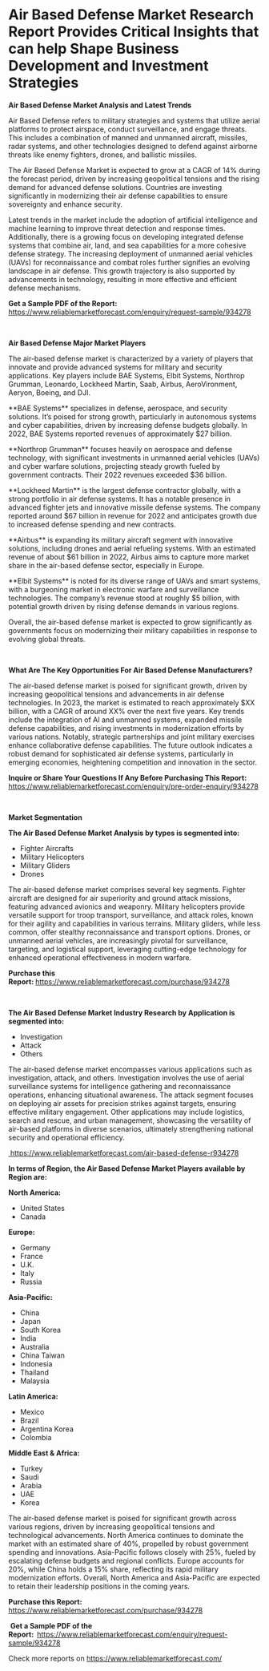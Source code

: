 <p><h1>Air Based Defense Market Research Report Provides Critical Insights that can help Shape Business Development and Investment Strategies</h1></p><p><strong>Air Based Defense Market Analysis and Latest Trends</strong></p>
<p><p>Air Based Defense refers to military strategies and systems that utilize aerial platforms to protect airspace, conduct surveillance, and engage threats. This includes a combination of manned and unmanned aircraft, missiles, radar systems, and other technologies designed to defend against airborne threats like enemy fighters, drones, and ballistic missiles.</p><p>The Air Based Defense Market is expected to grow at a CAGR of 14% during the forecast period, driven by increasing geopolitical tensions and the rising demand for advanced defense solutions. Countries are investing significantly in modernizing their air defense capabilities to ensure sovereignty and enhance security. </p><p>Latest trends in the market include the adoption of artificial intelligence and machine learning to improve threat detection and response times. Additionally, there is a growing focus on developing integrated defense systems that combine air, land, and sea capabilities for a more cohesive defense strategy. The increasing deployment of unmanned aerial vehicles (UAVs) for reconnaissance and combat roles further signifies an evolving landscape in air defense. This growth trajectory is also supported by advancements in technology, resulting in more effective and efficient defense mechanisms.</p></p>
<p><strong>Get a Sample PDF of the Report:&nbsp;</strong> <a href="https://www.reliablemarketforecast.com/enquiry/request-sample/934278?utm_campaign=2633&utm_medium=2&utm_source=Github&utm_content=ia&utm_term=07032025&utm_id=air-based-defense">https://www.reliablemarketforecast.com/enquiry/request-sample/934278</a></p>
<p>&nbsp;</p>
<p><strong>Air Based Defense Major Market Players</strong></p>
<p><p>The air-based defense market is characterized by a variety of players that innovate and provide advanced systems for military and security applications. Key players include BAE Systems, Elbit Systems, Northrop Grumman, Leonardo, Lockheed Martin, Saab, Airbus, AeroVironment, Aeryon, Boeing, and DJI.</p><p>**BAE Systems** specializes in defense, aerospace, and security solutions. It’s poised for strong growth, particularly in autonomous systems and cyber capabilities, driven by increasing defense budgets globally. In 2022, BAE Systems reported revenues of approximately $27 billion.</p><p>**Northrop Grumman** focuses heavily on aerospace and defense technology, with significant investments in unmanned aerial vehicles (UAVs) and cyber warfare solutions, projecting steady growth fueled by government contracts. Their 2022 revenues exceeded $36 billion.</p><p>**Lockheed Martin** is the largest defense contractor globally, with a strong portfolio in air defense systems. It has a notable presence in advanced fighter jets and innovative missile defense systems. The company reported around $67 billion in revenue for 2022 and anticipates growth due to increased defense spending and new contracts.</p><p>**Airbus** is expanding its military aircraft segment with innovative solutions, including drones and aerial refueling systems. With an estimated revenue of about $61 billion in 2022, Airbus aims to capture more market share in the air-based defense sector, especially in Europe.</p><p>**Elbit Systems** is noted for its diverse range of UAVs and smart systems, with a burgeoning market in electronic warfare and surveillance technologies. The company’s revenue stood at roughly $5 billion, with potential growth driven by rising defense demands in various regions.</p><p>Overall, the air-based defense market is expected to grow significantly as governments focus on modernizing their military capabilities in response to evolving global threats.</p></p>
<p>&nbsp;</p>
<p><strong>What Are The Key Opportunities For Air Based Defense Manufacturers?</strong></p>
<p><p>The air-based defense market is poised for significant growth, driven by increasing geopolitical tensions and advancements in air defense technologies. In 2023, the market is estimated to reach approximately $XX billion, with a CAGR of around XX% over the next five years. Key trends include the integration of AI and unmanned systems, expanded missile defense capabilities, and rising investments in modernization efforts by various nations. Notably, strategic partnerships and joint military exercises enhance collaborative defense capabilities. The future outlook indicates a robust demand for sophisticated air defense systems, particularly in emerging economies, heightening competition and innovation in the sector.</p></p>
<p><strong>Inquire or Share Your Questions If Any Before Purchasing This Report:</strong> <a href="https://www.reliablemarketforecast.com/enquiry/pre-order-enquiry/934278?utm_campaign=2633&utm_medium=2&utm_source=Github&utm_content=ia&utm_term=07032025&utm_id=air-based-defense">https://www.reliablemarketforecast.com/enquiry/pre-order-enquiry/934278</a></p>
<p>&nbsp;</p>
<p><strong>Market Segmentation</strong></p>
<p><strong>The Air Based Defense Market Analysis by types is segmented into:</strong></p>
<p><ul><li>Fighter Aircrafts</li><li>Military Helicopters</li><li>Military Gliders</li><li>Drones</li></ul></p>
<p><p>The air-based defense market comprises several key segments. Fighter aircraft are designed for air superiority and ground attack missions, featuring advanced avionics and weaponry. Military helicopters provide versatile support for troop transport, surveillance, and attack roles, known for their agility and capabilities in various terrains. Military gliders, while less common, offer stealthy reconnaissance and transport options. Drones, or unmanned aerial vehicles, are increasingly pivotal for surveillance, targeting, and logistical support, leveraging cutting-edge technology for enhanced operational effectiveness in modern warfare.</p></p>
<p><strong>Purchase this Report:&nbsp;</strong><a href="https://www.reliablemarketforecast.com/purchase/934278?utm_campaign=2633&utm_medium=2&utm_source=Github&utm_content=ia&utm_term=07032025&utm_id=air-based-defense">https://www.reliablemarketforecast.com/purchase/934278</a></p>
<p>&nbsp;</p>
<p><strong>The Air Based Defense Market Industry Research by Application is segmented into:</strong></p>
<p><ul><li>Investigation</li><li>Attack</li><li>Others</li></ul></p>
<p><p>The air-based defense market encompasses various applications such as investigation, attack, and others. Investigation involves the use of aerial surveillance systems for intelligence gathering and reconnaissance operations, enhancing situational awareness. The attack segment focuses on deploying air assets for precision strikes against targets, ensuring effective military engagement. Other applications may include logistics, search and rescue, and urban management, showcasing the versatility of air-based platforms in diverse scenarios, ultimately strengthening national security and operational efficiency.</p></p>
<p><a href="https://www.reliablemarketforecast.com/air-based-defense-r934278?utm_campaign=2633&utm_medium=2&utm_source=Github&utm_content=ia&utm_term=07032025&utm_id=air-based-defense">&nbsp;https://www.reliablemarketforecast.com/air-based-defense-r934278</a></p>
<p><strong>In terms of Region, the Air Based Defense Market Players available by Region are:</strong></p>
<p>
    <p> <strong> North America: </strong>
        <ul>
            <li>United States</li>
            <li>Canada</li>
        </ul>
        </p> 
    <p> <strong> Europe: </strong>
        <ul>
            <li>Germany</li>
            <li>France</li>
            <li>U.K.</li>
            <li>Italy</li>
            <li>Russia</li>
        </ul>
        </p> 
    <p> <strong> Asia-Pacific: </strong>
        <ul>
            <li>China</li>
            <li>Japan</li>
            <li>South Korea</li>
            <li>India</li>
            <li>Australia</li>
            <li>China Taiwan</li>
            <li>Indonesia</li>
            <li>Thailand</li>
            <li>Malaysia</li>
        </ul>
        </p> 
    <p> <strong> Latin America: </strong>
        <ul>
            <li>Mexico</li>
            <li>Brazil</li>
            <li>Argentina Korea</li>
            <li>Colombia</li>
        </ul>
        </p> 
    <p> <strong> Middle East & Africa: </strong>
        <ul>
            <li>Turkey</li>
            <li>Saudi</li>
            <li>Arabia</li>
            <li>UAE</li>
            <li>Korea</li>
        </ul>
    </p>
    </p>
<p><p>The air-based defense market is poised for significant growth across various regions, driven by increasing geopolitical tensions and technological advancements. North America continues to dominate the market with an estimated share of 40%, propelled by robust government spending and innovations. Asia-Pacific follows closely with 25%, fueled by escalating defense budgets and regional conflicts. Europe accounts for 20%, while China holds a 15% share, reflecting its rapid military modernization efforts. Overall, North America and Asia-Pacific are expected to retain their leadership positions in the coming years.</p></p>
<p><strong>Purchase this Report: </strong><a href="https://www.reliablemarketforecast.com/purchase/934278?utm_campaign=2633&utm_medium=2&utm_source=Github&utm_content=ia&utm_term=07032025&utm_id=air-based-defense">https://www.reliablemarketforecast.com/purchase/934278</a></p>
<p>&nbsp;<strong>Get a Sample PDF of the Report:&nbsp;&nbsp;</strong><a href="https://www.reliablemarketforecast.com/enquiry/request-sample/934278?utm_campaign=2633&utm_medium=2&utm_source=Github&utm_content=ia&utm_term=07032025&utm_id=air-based-defense">https://www.reliablemarketforecast.com/enquiry/request-sample/934278</a></p>
<p><strong></strong></p>
<p>Check more reports on <a href="https://www.reliablemarketforecast.com/?utm_campaign=2633&utm_medium=2&utm_source=Github&utm_content=ia&utm_term=07032025&utm_id=air-based-defense">https://www.reliablemarketforecast.com/</a></p>